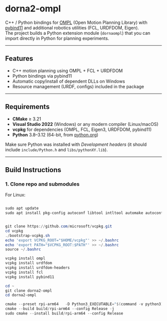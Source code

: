 # dorna2-ompl

C++ / Python bindings for [OMPL](https://ompl.kavrakilab.org/) (Open Motion Planning Library) with [pybind11](https://pybind11.readthedocs.io/) and additional robotics utilities (FCL, URDFDOM, Eigen).  
The project builds a Python extension module (`dornaompl`) that you can import directly in Python for planning experiments.

---

## Features
- C++ motion planning using OMPL + FCL + URDFDOM
- Python bindings via pybind11
- Automatic copy/install of dependent DLLs on Windows
- Resource management (URDF, configs) included in the package

---

## Requirements
- **CMake** ≥ 3.21  
- **Visual Studio 2022** (Windows) or any modern compiler (Linux/macOS)  
- **vcpkg** for dependencies (OMPL, FCL, Eigen3, URDFDOM, pybind11)  
- **Python** 3.8–3.12 (64-bit, from [python.org](https://www.python.org/downloads/))  

Make sure Python was installed with *Development headers* (it should include `include/Python.h` and `libs/pythonXY.lib`).

---

## Build Instructions

### 1. Clone repo and submodules
For Linux:

```powershell

sudo apt update
sudo apt install pkg-config autoconf libtool intltool automake autoconf-archive gettext


git clone https://github.com/microsoft/vcpkg.git
cd vcpkg
./bootstrap-vcpkg.sh
echo 'export VCPKG_ROOT="$HOME/vcpkg"' >> ~/.bashrc
echo 'export PATH="$VCPKG_ROOT:$PATH"' >> ~/.bashrc
source ~/.bashrc

vcpkg install ompl
vcpkg install urdfdom
vcpkg install urdfdom-headers
vcpkg install fcl
vcpkg install pybind11

cd ~
git clone dorna2-ompl
cd dorna2-ompl

cmake --preset rpi-arm64   -D Python3_EXECUTABLE="$(command -v python3)"   -D Python3_INCLUDE_DIR="/usr/include/python3.11"   -D Python3_LIBRARY="/usr/lib/aarch64-linux-gnu/libpython3.11.so"
cmake --build build/rpi-arm64 --config Release -j
sudo cmake --install build/rpi-arm64 --config Release



